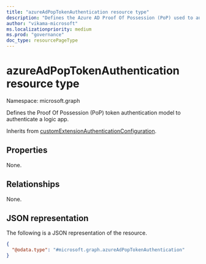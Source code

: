```yaml
---
title: "azureAdPopTokenAuthentication resource type"
description: "Defines the Azure AD Proof Of Possession (PoP) used to authenticate with a workflow extension."
author: "vikama-microsoft"
ms.localizationpriority: medium
ms.prod: "governance"
doc_type: resourcePageType
---
```


# azureAdPopTokenAuthentication resource type

Namespace: microsoft.graph

Defines the Proof Of Possession (PoP) token authentication model to authenticate a logic app.

Inherits from [customExtensionAuthenticationConfiguration](../resources/customextensionauthenticationconfiguration.md).

## Properties
None.

## Relationships
None.

## JSON representation
The following is a JSON representation of the resource.
<!-- {
  "blockType": "resource",
  "baseType": "microsoft.graph.customExtensionAuthenticationConfiguration",
  "@odata.type": "microsoft.graph.azureAdPopTokenAuthentication"
}
-->
``` json
{
  "@odata.type": "#microsoft.graph.azureAdPopTokenAuthentication"
}
```
